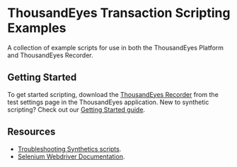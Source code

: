 # ThousandEyes Transaction Scripting Examples
A collection of example scripts for use in both the ThousandEyes Platform and ThousandEyes Recorder.

## Getting Started
To get started scripting, download the [ThousandEyes Recorder](https://app.thousandeyes.com/settings/tests/) from the test settings page in the ThousandEyes application. New to synthetic scripting? Check out our [Getting Started guide](https://github.com/thousandeyes/transaction-scripting-examples/wiki/Getting-started-with-ThousandEyes-Synthetics).

## Resources
* [Troubleshooting Synthetics scripts](https://github.com/thousandeyes/transaction-scripting-examples/wiki/Troubleshooting-synthetics-scripts).
* [Selenium Webdriver Documentation](https://seleniumhq.github.io/selenium/docs/api/javascript/index.html).
